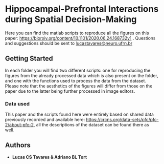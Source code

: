 # Hippocampal-Prefrontal Interactions during Spatial Decision-Making

Here you can find the matlab scripts to reproduce all the figures on this paper: https://biorxiv.org/content/10.1101/2020.06.24.168732v1 . Questions and suggestions should be sent to lucastavares@neuro.ufrn.br

## Getting Started

In each folder you will find two different scripts: one for reproducing the figures from the already processed data which is also present on the folder, and one with the functions used to process the data from the dataset. Please note that the aesthetics of the figures will differ from those on the paper due to the latter being further processed in image editors.

### Data used

This paper and the scripts found here were entirely based on shared data previously recorded and available here: https://crcns.org/data-sets/pfc/pfc-2/about-pfc-2, all the descriptions of the dataset can be found there as well. 


## Authors

* **Lucas CS Tavares & Adriano BL Tort**
